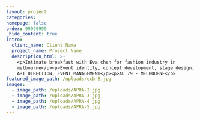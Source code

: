 ```yaml
---
layout: project
categories:
homepage: false
order: 99999999
_hide_content: true
intro:
  client_name: Client Name
  project_name: Project Name
  description_html: >-
    <p>Intimate breakfast with Eva chen for fashion industry in
    melbourne</p><p>Event identity, concept development, stage design, styling,
    ART DIRECTION, EVENT MANAGEMENT</p><p>AU 79 - MELBOURNE</p>
featured_image_path: /uploads/ecb-8.jpg
images:
  - image_path: /uploads/APRA-2.jpg
  - image_path: /uploads/APRA-3.jpg
  - image_path: /uploads/APRA-4.jpg
  - image_path: /uploads/APRA-5.jpg
---
```

